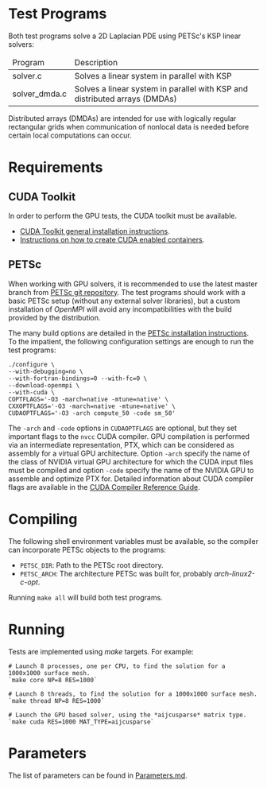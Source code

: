 # Test Programs

Both test programs solve a 2D Laplacian PDE using PETSc's KSP linear solvers:

<table>
<thead>
<tr><td>Program</td><td>Description</td></tr>
</thead>
<tbody>
<tr><td>solver.c</td><td>Solves a linear system in parallel with KSP</td></tr>
<tr><td>solver_dmda.c</td><td>Solves a linear system in parallel with KSP and 
distributed arrays (DMDAs)</td></tr>
</tbody>
</table>

Distributed arrays (DMDAs) are intended for use with logically regular 
rectangular grids when communication of nonlocal data is needed before certain 
local computations can occur.

# Requirements

## CUDA Toolkit

In order to perform the GPU tests, the CUDA toolkit must be available.

- [CUDA Toolkit general installation 
instructions](https://developer.nvidia.com/cuda-downloads).
- [Instructions on how to create CUDA enabled 
containers](https://github.com/lcnsqr/petsc-arg/wiki/CUDA-enabled-Linux-Containers).

## PETSc

When working with GPU solvers, it is recommended to use the latest master 
branch from [PETSc git repository](https://gitlab.com/petsc/petsc.git). The 
test programs should work with a basic PETSc setup (without any external solver 
libraries), but a custom installation of *OpenMPI* will avoid any 
incompatibilities with the build provided by the distribution.

The many build options are detailed in the [PETSc installation 
instructions](https://www.mcs.anl.gov/petsc/documentation/installation.html). 
To the impatient, the following configuration settings are enough to run the test 
programs:

    ./configure \
    --with-debugging=no \
    --with-fortran-bindings=0 --with-fc=0 \
    --download-openmpi \
    --with-cuda \
    COPTFLAGS='-O3 -march=native -mtune=native' \
    CXXOPTFLAGS='-O3 -march=native -mtune=native' \
    CUDAOPTFLAGS='-O3 -arch compute_50 -code sm_50'

The `-arch` and `-code` options in `CUDAOPTFLAGS` are optional, but they set 
important flags to the `nvcc` CUDA compiler. GPU compilation is performed via 
an intermediate representation, PTX, which can be considered as assembly for a 
virtual GPU architecture.  Option `-arch` specify the name of the class of 
NVIDIA virtual GPU architecture for which the CUDA input files must be compiled 
and option `-code` specify the name of the NVIDIA GPU to assemble and optimize 
PTX for. Detailed information about CUDA compiler flags are available in the 
[CUDA Compiler Reference 
Guide](https://docs.nvidia.com/cuda/cuda-compiler-driver-nvcc/index.html).

# Compiling

The following shell environment variables must be available, so the compiler 
can incorporate PETSc objects to the programs:

- `PETSC_DIR`: Path to the PETSc root directory.
- `PETSC_ARCH`: The architecture PETSc was built for, probably 
*arch-linux2-c-opt*.

Running `make all` will build both test programs.

# Running

Tests are implemented using *make* targets. For example:

    # Launch 8 processes, one per CPU, to find the solution for a 1000x1000 surface mesh.
    `make core NP=8 RES=1000`
    
    # Launch 8 threads, to find the solution for a 1000x1000 surface mesh.
    `make thread NP=8 RES=1000`
    
    # Launch the GPU based solver, using the *aijcusparse* matrix type.
    `make cuda RES=1000 MAT_TYPE=aijcusparse`

# Parameters

The list of parameters can be found in [Parameters.md](../Parameters.md).
